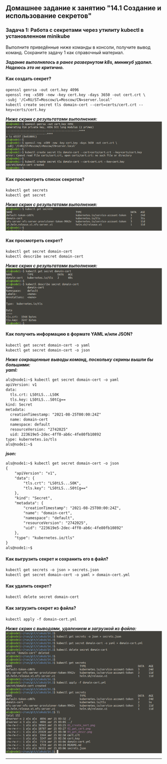 ## Домашнее задание к занятию "14.1 Создание и использование секретов"

### Задача 1: Работа с секретами через утилиту kubectl в установленном minikube

Выполните приведённые ниже команды в консоли, получите вывод команд. Сохраните
задачу 1 как справочный материал.


***Задание выполнялось в ранее развернутом k8s, миникуб удалил. Надеюсь это не критично.***  
  
#### Как создать секрет?

```
openssl genrsa -out cert.key 4096
openssl req -x509 -new -key cert.key -days 3650 -out cert.crt \
-subj '/C=RU/ST=Moscow/L=Moscow/CN=server.local'
kubectl create secret tls domain-cert --cert=certs/cert.crt --key=certs/cert.key
```
  

***Ниже скрин с результатами выполнения:***  
![01_create_cert.png](https://github.com/alsxs/devops_dz/blob/main/clokub/14.1/01_create_cert.png)  
  
  
#### Как просмотреть список секретов?

```
kubectl get secrets
kubectl get secret
```
  
***Ниже скрин с результатами выполнения:***  
![02_list_cert.png](https://github.com/alsxs/devops_dz/blob/main/clokub/14.1/02_list_cert.png)  
  

#### Как просмотреть секрет?

```
kubectl get secret domain-cert
kubectl describe secret domain-cert
```
  

***Ниже скрин с результатами выполнения:***  
![03_get_descr.png](https://github.com/alsxs/devops_dz/blob/main/clokub/14.1/03_get_descr.png)  
  
  
#### Как получить информацию в формате YAML и/или JSON?

```
kubectl get secret domain-cert -o yaml
kubectl get secret domain-cert -o json
```
  

***Ниже сокращенные выводы команд, поскольку скрины вышли бы большими:***  
***yaml:***    
```shell
als@node1:~$ kubectl get secret domain-cert -o yaml
apiVersion: v1
data:
  tls.crt: LS0tLS...LS0K
  tls.key: LS0tLS...S0tCg==
kind: Secret
metadata:
  creationTimestamp: "2021-08-25T00:00:24Z"
  name: domain-cert
  namespace: default
  resourceVersion: "2742025"
  uid: 223619e5-2dec-4ff0-ab6c-4fe80fb10892
type: kubernetes.io/tls
als@node1:~$ 
```
  
***json:***  
```shell
als@node1:~$ kubectl get secret domain-cert -o json
{
    "apiVersion": "v1",
    "data": {
        "tls.crt": "LS0tLS...S0K",
        "tls.key": "LS0tLS...S0tCg=="
    },
    "kind": "Secret",
    "metadata": {
        "creationTimestamp": "2021-08-25T00:00:24Z",
        "name": "domain-cert",
        "namespace": "default",
        "resourceVersion": "2742025",
        "uid": "223619e5-2dec-4ff0-ab6c-4fe80fb10892"
    },
    "type": "kubernetes.io/tls"
}  
als@node1:~$
```
#### Как выгрузить секрет и сохранить его в файл?

```
kubectl get secrets -o json > secrets.json
kubectl get secret domain-cert -o yaml > domain-cert.yml
```

#### Как удалить секрет?

```
kubectl delete secret domain-cert
```

#### Как загрузить секрет из файла?

```
kubectl apply -f domain-cert.yml
```
  
***Ниже скрин с выводами, удалением и загрузкой из файла:***  
![04_export_del_restore.png](https://github.com/alsxs/devops_dz/blob/main/clokub/14.1/04_export_del_restore.png)  
  
   
---
